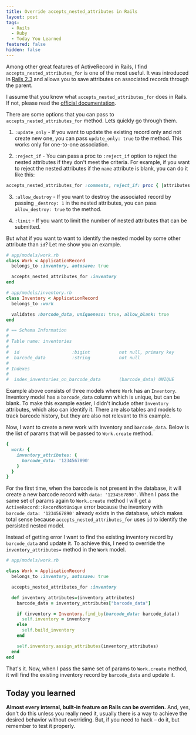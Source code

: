 ```yaml
---
title: Override accepts_nested_attributes in Rails
layout: post
tags:
  - Rails
  - Ruby
  - Today You Learned
featured: false
hidden: false
---
```


Among other great features of ActiveRecord in Rails, I find `accepts_nested_attributes_for` is one of the most useful. It was introduced in [Rails 2.3](https://guides.rubyonrails.org/2_3_release_notes.html#nested-attributes) and allows you to save attributes on associated records through the parent.

I assume that you know what `accepts_nested_attributes_for` does in Rails. If not, please read the [official documentation](https://api.rubyonrails.org/classes/ActiveRecord/NestedAttributes/ClassMethods.html).

There are some options that you can pass to `accepts_nested_attributes_for` method. Lets quickly go through them.

1. `:update_only` - If you want to update the existing record only and not create new one, you can pass `update_only: true` to the method. This works only for one-to-one association.

2. `:reject_if` - You can pass a proc to `:reject_if` option to reject the nested attributes if they don't meet the criteria. For example, if you want to reject the nested attributes if the `name` attribute is blank, you can do it like this:

```ruby
accepts_nested_attributes_for :comments, reject_if: proc { |attributes| attributes['name'].blank? }
```

3. `:allow_destroy` - If you want to destroy the associated record by passing `_destroy: 1` in the nested attributes, you can pass `allow_destroy: true` to the method.

4. `:limit` - If you want to limit the number of nested attributes that can be submitted.

But what if you want to want to identify the nested model by some other attribute than `id`? Let me show you an example.

```ruby
# app/models/work.rb
class Work < ApplicationRecord
  belongs_to :inventory, autosave: true

  accepts_nested_attributes_for :inventory
end

# app/models/inventory.rb
class Inventory < ApplicationRecord
  belongs_to :work

  validates :barcode_data, uniqueness: true, allow_blank: true
end

# == Schema Information
#
# Table name: inventories
#
#  id                    :bigint           not null, primary key
#  barcode_data          :string           not null
#
# Indexes
#
#  index_inventories_on_barcode_data       (barcode_data) UNIQUE
```

Example above consists of three models where `Work` has an `Inventory`. Inventory model has a `barcode_data` column which is unique, but can be blank. To make this example easier, I didn't include other `Inventory` attributes, which also can identify it. There are also tables and models to track barcode history, but they are also not relevant to this example.

Now, I want to create a new work with inventory and `barcode_data`. Below is the list of params that will be passed to `Work.create` method.

```ruby
{
  work: {
    inventory_attributes: {
      barcode_data: '1234567890'
    }
  }
}
```

For the first time, when the barcode is not present in the database, it will create a new barcode record with `data: '1234567890'`. When I pass the same set of params again to `Work.create` method I will get a `ActiveRecord::RecordNotUnique` error because the inventory with `barcode_data: '1234567890'` already exists in the database, which makes total sense because `accepts_nested_attributes_for` uses `id` to identify the persisted nested model.

Instead of getting error I want to find the existing inventory record by `barcode_data` and update it. To achieve this, I need to override the `inventory_attributes=` method in the `Work` model.

```ruby
# app/models/work.rb

class Work < ApplicationRecord
  belongs_to :inventory, autosave: true

  accepts_nested_attributes_for :inventory

  def inventory_attributes=(inventory_attributes)
    barcode_data = inventory_attributes["barcode_data"]

    if (inventory = Inventory.find_by(barcode_data: barcode_data))
      self.inventory = inventory
    else
      self.build_inventory
    end

    self.inventory.assign_attributes(inventory_attributes)
  end
end
```
That's it. Now, when I pass the same set of params to `Work.create` method, it will find the existing inventory record by `barcode_data` and update it.

## Today you learned

**Almost every internal, built-in feature on Rails can be overriden.** And, yes, don't do this unless you really need it, usually there is a way to achieve the desired behavior without overriding. But, if you need to hack – do it, but remember to test it properly.
